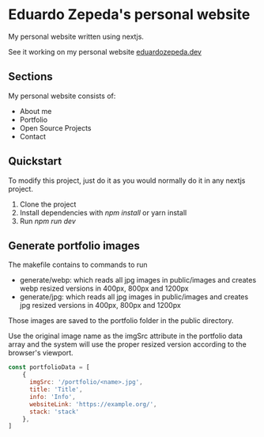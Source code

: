# Eduardo Zepeda's personal website

My personal website written using nextjs. 

See it working on my personal website [eduardozepeda.dev](https://eduardozepeda.dev/)

## Sections

My personal website consists of:

- About me
- Portfolio
- Open Source Projects
- Contact

## Quickstart

To modify this project, just do it as you would normally do it in any nextjs project.

1. Clone the project
2. Install dependencies with *npm install* or yarn install
3. Run *npm run dev*

## Generate portfolio images

The makefile contains to commands to run

* generate/webp: which reads all jpg images in public/images and creates webp resized versions in 400px, 800px and 1200px 
* generate/jpg: which reads all jpg images in public/images and creates jpg resized versions in 400px, 800px and 1200px

Those images are saved  to the portfolio folder in the public directory.

Use the original image name as the imgSrc attribute in the portfolio data array and the system will use the proper resized version according to the browser's viewport.

``` javascript
const portfolioData = [
    {
      imgSrc: '/portfolio/<name>.jpg',
      title: 'Title',
      info: 'Info',
      websiteLink: 'https://example.org/',
      stack: 'stack'
    },
]
```

